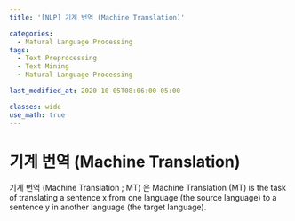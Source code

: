 ```yaml
---
title: '[NLP] 기계 번역 (Machine Translation)'

categories:
  - Natural Language Processing
tags:
  - Text Preprocessing
  - Text Mining
  - Natural Language Processing

last_modified_at: 2020-10-05T08:06:00-05:00

classes: wide
use_math: true
---
```


# 기계 번역 (Machine Translation)
기계 번역 (Machine Translation ; MT) 은 
Machine Translation (MT) is the task of translating a sentence x from one language (the source language) to a sentence y in another language (the target language).
